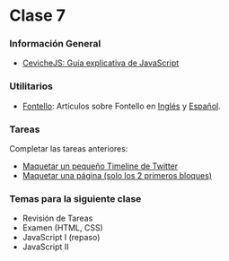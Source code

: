 # Clase 7

### Información General
* [CevicheJS: Guía explicativa de JavaScript](https://github.com/HPNeo/ceviche.js)


### Utilitarios
* [Fontello](http://fontello.com/): Artículos sobre Fontello en [Inglés](http://css-tricks.com/fontello-past-future-icon-font-service/) y [Español](http://www.labrujulaverde.com/2013/01/crea-tu-propia-tipografia-de-iconos-con-fontello).

### Tareas
Completar las tareas anteriores:

* [Maquetar un pequeño Timeline de Twitter](../../mod_1/class_4/tarea2)
* [Maquetar una página (solo los 2 primeros bloques)](../class_6/5.%20Tarea)

### Temas para la siguiente clase
* Revisión de Tareas
* Examen (HTML, CSS)
* JavaScript I (repaso)
* JavaScript II